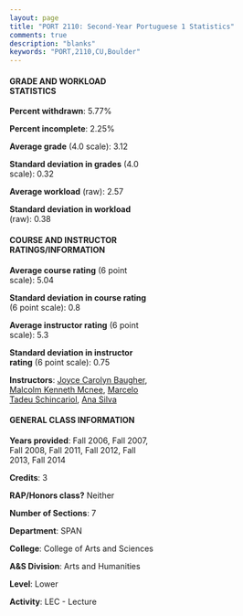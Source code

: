 ```yaml
---
layout: page
title: "PORT 2110: Second-Year Portuguese 1 Statistics"
comments: true
description: "blanks"
keywords: "PORT,2110,CU,Boulder"
---
```

<head>
<script src="https://ajax.googleapis.com/ajax/libs/jquery/2.1.3/jquery.min.js"></script>
<script src="https://dl.dropboxusercontent.com/s/pc42nxpaw1ea4o9/highcharts.js?dl=0"></script>
<!-- <script src="../assets/js/highcharts.js"></script> -->
<style type="text/css">@font-face {
	font-family: "Bebas Neue";
	src: url(https://www.filehosting.org/file/details/544349/BebasNeue Regular.otf) format("opentype");
	}
	h1.Bebas { 
		font-family: "Bebas Neue", Verdana, Tahoma;
	}
</style>
</head>
<body>
	<div id="container" style="float: right; width: 45%; height: 88%; margin-left: 2.5%; margin-right: 2.5%;"></div>
	<script language="JavaScript">
		$(document).ready(function() {
		var chart = {type: 'column'};
		var title = {text: 'Grade Distribution'};
		var xAxis = {categories: ['A','B','C','D','F'],crosshair: true};
		var yAxis = {min: 0,title: {text: 'Percentage'}};
		var tooltip = {headerFormat: '<center><b><span style="font-size:20px">{point.key}</span></b></center>',
		               pointFormat: '<td style="padding:0"><b>{point.y:.1f}%</b></td>',
		               footerFormat: '</table>',shared: true,useHTML: true};
		var plotOptions = {column: {pointPadding: 0.0,borderWidth: 0}};  
		var credits = {enabled: false};var series= [{name: 'Percent',data: [48.36,28.15,17.93,3.48,2.08,]}];
		var json = {};
		json.chart = chart;
		json.title = title;
		json.tooltip = tooltip;
		json.xAxis = xAxis;
		json.yAxis = yAxis;  
		json.series = series;
		json.plotOptions = plotOptions;  
		json.credits = credits;
		$('#container').highcharts(json);
	});
	</script>
</body>
			   
#### GRADE AND WORKLOAD STATISTICS

**Percent withdrawn**: 5.77%

**Percent incomplete**: 2.25%

**Average grade** (4.0 scale): 3.12

**Standard deviation in grades** (4.0 scale): 0.32

**Average workload** (raw): 2.57

**Standard deviation in workload** (raw): 0.38

#### COURSE AND INSTRUCTOR RATINGS/INFORMATION

**Average course rating** (6 point scale): 5.04

**Standard deviation in course rating** (6 point scale): 0.8

**Average instructor rating** (6 point scale): 5.3

**Standard deviation in instructor rating** (6 point scale): 0.75

**Instructors**: <a href='../../instructors/Joyce_Carolyn_Baugher'>Joyce Carolyn Baugher</a>, <a href='../../instructors/Malcolm_Kenneth_Mcnee'>Malcolm Kenneth Mcnee</a>, <a href='../../instructors/Marcelo_Tadeu_Schincariol'>Marcelo Tadeu Schincariol</a>, <a href='../../instructors/Ana_Silva'>Ana Silva</a>

#### GENERAL CLASS INFORMATION

**Years provided**: Fall 2006, Fall 2007, Fall 2008, Fall 2011, Fall 2012, Fall 2013, Fall 2014

**Credits**: 3

**RAP/Honors class?** Neither

**Number of Sections**: 7

**Department**: SPAN

**College**: College of Arts and Sciences

**A&S Division**: Arts and Humanities

**Level**: Lower

**Activity**: LEC - Lecture
